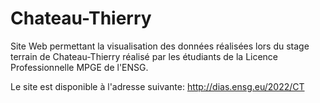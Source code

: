# Chateau-Thierry

Site Web permettant la visualisation des données réalisées lors du stage terrain de Chateau-Thierry réalisé par les étudiants de la Licence Professionnelle MPGE de l'ENSG.

Le site est disponible à l'adresse suivante: http://dias.ensg.eu/2022/CT
